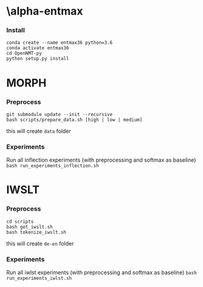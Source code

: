 # \alpha-entmax
### Install
```
conda create --name entmax36 python=3.6
conda activate entmax36
cd OpenNMT-py
python setup.py install
```

# MORPH
### Preprocess
```
git submodule update --init --recursive
bash scripts/prepare_data.sh [high | low | medium]
```
this will create `data` folder

### Experiments
Run all inflection experiments (with preprocessing and softmax as baseline)
`bash run_experiments_inflection.sh`

# IWSLT
### Preprocess
```
cd scripts
bash get_iwslt.sh
bash tokenize_iwslt.sh
```

this will create `de-en` folder

### Experiments
Run all iwlst experiments (with preprocessing and softmax as baseline)
`bash run_experiments_iwlst.sh`